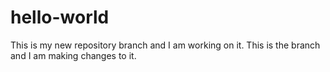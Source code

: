 # hello-world
This is my new repository branch and I am working on it.
This is the branch and I am making changes to it.
